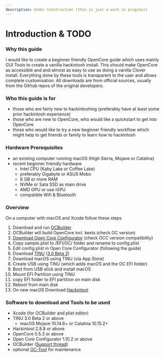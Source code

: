 ```yaml
---
description: Under Construction (this is just a work in progress)
---
```


# Introduction & TODO

### Why this guide

I would like to create a beginner friendly OpenCore guide which uses mainly GUI Tools to create a vanilla hackintosh install. This should make OpenCore as accessible and and almost as easy to use as doing a vanilla Clover install. Everything done by these tools is transparent to the user and allows complete customisation. All downloads are from official sources, usually from the Github repos of the original developers.

### Who this guide is for

* those who are fairly new to hackintoshing \(preferably have at least some prior hackintosh experience\)
* those who are new to OpenCore, who would like a quickstart to get into OpenCore
* those who would like to try a new beginner friendly workflow which might help to get friends or family to learn how to hackintosh

### Hardware Prerequisites

* an existing computer running macOS \(High Sierra, Mojave or Catalina\)
* recent beginner friendly hardware
  * Intel CPU \(Kaby Lake or Coffee Lake\)
  * preferably Gigabyte or ASUS Mobo
  * 8 GB or more RAM 
  * NVMe or Sata SSD as main drive
  * AMD GPU or use iGPU
  * compatible Wifi & Bluetooth

### Overview

On a computer with macOS and Xcode follow these steps

1. Download and run [OCBuilder](https://github.com/Pavo-IM/ocbuilder/releases)
2. OCBuilder will build OpenCore incl. kexts  \(check OC version\)
3. [Download Open Core Configurator](https://mackie100projects.altervista.org/download-opencore-configurator/) \(check OCC version compatibility\)
4. Copy sample.plist to /EFI/OC/ folder and rename to config.plist
5. Edit config.plist in Open Core Configurator \(following the guide\)
6. Download [TINU](https://github.com/Pavo-IM/ocbuilder/releases) \([3.0 Beta 2](https://mega.nz/#!D0IgVa6R!Bdl5yY5p6GBilWxqTly7RbEACSIKobrF9m-SvmIBL8M)\)
7. Download macOS using TINU \(via App Store\)
8. Create USB using TINU \(which adds macOS and the OC EFI folder\)
9. Boot from USB stick and install macOS 
10. Mount EFI Partition using TINU
11. copy EFI folder to EFI partition on main disk
12. Reboot from main disk
13. On new macOS Download [Hackintool](http://headsoft.com.au/download/mac/Hackintool.zip)

### Software to download and Tools to be used

* Xcode \(for OCBuilder and plist editor\)
* TINU 3.0 Beta 2 or above
  * macOS Mojave 10.14.6+ or Catalina 10.15.2+
* Hackintool 2.8.8 or above
* OpenCore 0.5.3 or above
* Open Core Configurator 1.10.2 or above
* OCBuilder \([Support thread](https://www.insanelymac.com/forum/topic/339346-opencore-build-app/)\)
* optional [OC-Tool](https://github.com/rusty-bits/OC-tool) for maintenance

